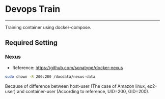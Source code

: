 # Devops Train
---

Training container using docker-compose.

## Required Setting
### Nexus
* Reference: https://github.com/sonatype/docker-nexus

```bash
sudo chown -R 200:200 /docdata/nexus-data
```
Because of difference between host-user (The case of Amazon linux, ec2-user) and container-user (According to reference, UID=200, GID=200).
